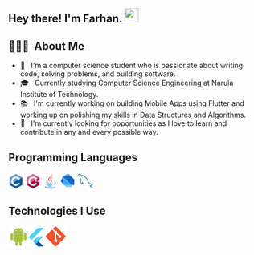 
<h2> Hey there! I'm Farhan. <img src="https://media.giphy.com/media/hvRJCLFzcasrR4ia7z/giphy.gif" width="28px" height="28px"></h2>

## 👨🏻‍💻 &nbsp;About Me 

 - 🤔 &nbsp; I'm a computer science student who is passionate about writing code, solving problems, and building software.
 - 🎓 &nbsp; Currently studying Computer Science Engineering at Narula Institute of Technology.
 - 📚 &nbsp;  I'm currently working on building Mobile Apps using Flutter and working up on polishing my skills in Data Structures and Algorithms.
 - 👯 &nbsp;  I'm currently looking for opportunities as I love to learn and contribute in any and every possible way. 
 
 ## Programming Languages
<img src = 'https://github.com/Farhan-0/Farhan-0/blob/main/images/c-original.svg' width='30'/> <img src = 'https://github.com/Farhan-0/Farhan-0/blob/main/images/cpp.svg' width='30'/> <img src='https://github.com/Farhan-0/Farhan-0/blob/main/images/java.svg' width='30'/> <img src = 'https://github.com/Farhan-0/Farhan-0/blob/main/images/dart.svg' width='33'/> <img src = 'https://github.com/Farhan-0/Farhan-0/blob/main/images/sql.svg' width='30'/> 
## Technologies I Use
<img src = 'https://github.com/Farhan-0/Farhan-0/blob/main/images/android.svg' height='40'/><img src = 'https://github.com/Farhan-0/Farhan-0/blob/main/images/flutter-logo.svg' width='30'/> <img src = 'https://github.com/Farhan-0/Farhan-0/blob/main/images/git.svg' width='40'/> 
 

<!--
**Farhan-0/Farhan-0** is a ✨ _special_ ✨ repository because its `README.md` (this file) appears on your GitHub profile.

Here are some ideas to get you started:

- 🔭 I’m currently working on ...
- 🌱 I’m currently learning ...
- 👯 I’m looking to collaborate on ...
- 🤔 I’m looking for help with ...
- 💬 Ask me about ...
- 📫 How to reach me: ...
- 😄 Pronouns: ...
- ⚡ Fun fact: ...
-->
